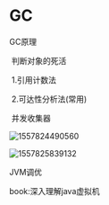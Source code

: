 # GC

GC原理

​	判断对象的死活

​		1.引用计数法

​		2.可达性分析法(常用)



​														并发收集器

![1557824490560](C:\Users\13750\AppData\Roaming\Typora\typora-user-images\1557824490560.png)

![1557825839132](C:\Users\13750\AppData\Roaming\Typora\typora-user-images\1557825839132.png)



JVM调优



book:深入理解java虚拟机